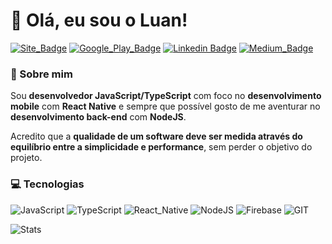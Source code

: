 # 👋 Olá, eu sou o Luan! 	

[![Site_Badge](https://img.shields.io/badge/website-000000?style=flat-square&logo=About.me&logoColor=white)](https://luanfv-site.vercel.app/)
[![Google_Play_Badge](https://img.shields.io/badge/Google_Play-414141?style=flat-square&logo=google-play&logoColor=white)](https://play.google.com/store/apps/developer?id=luanfv)
[![Linkedin Badge](https://img.shields.io/badge/-LinkedIn-blue?style=flat-square&logo=Linkedin&logoColor=white&link=https://www.linkedin.com/in/luanfv/)](https://www.linkedin.com/in/luanfv/)
[![Medium_Badge](https://img.shields.io/badge/Medium-12100E?style=flat-square&logo=medium&logoColor=white)](https://medium.com/@luanfv)

### 🙋 Sobre mim
Sou **desenvolvedor JavaScript/TypeScript** com foco no **desenvolvimento mobile** com **React Native** e sempre que possível gosto de me aventurar no **desenvolvimento back-end** com **NodeJS**.

Acredito que a **qualidade de um software deve ser medida através do equilíbrio entre a simplicidade e performance**, sem perder o objetivo do projeto.

### 💻 Tecnologias 
![JavaScript](https://img.shields.io/badge/JavaScript-323330?style=flat-square&logo=javascript&logoColor=F7DF1E)
![TypeScript](https://img.shields.io/badge/TypeScript-007ACC?style=flat-square&logo=typescript&logoColor=white)
![React_Native](https://img.shields.io/badge/React_Native-20232A?style=flat-square&logo=react&logoColor=61DAFB)
![NodeJS](https://img.shields.io/badge/node.js-6DA55F?style=flat-square&logo=node.js&logoColor=white)
![Firebase](https://img.shields.io/badge/Firebase-039BE5?style=flat-square&logo=Firebase&logoColor=white)
![GIT](https://img.shields.io/badge/Git-F05032?style=flat-square&logo=git&logoColor=white)

![Stats](https://github-readme-stats.vercel.app/api?username=luanfv&show_icons=true&theme=dracula&include_all_commits=true)
